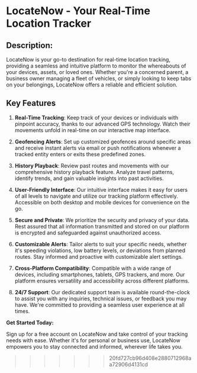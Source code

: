 
# LocateNow - Your Real-Time Location Tracker

## Description:

LocateNow is your go-to destination for real-time location tracking, providing a seamless and intuitive platform to monitor the whereabouts of your devices, assets, or loved ones. Whether you're a concerned parent, a business owner managing a fleet of vehicles, or simply looking to keep tabs on your belongings, LocateNow offers a reliable and efficient solution.

## Key Features

1. **Real-Time Tracking**: Keep track of your devices or individuals with pinpoint accuracy, thanks to our advanced GPS technology. Watch their movements unfold in real-time on our interactive map interface.

2. **Geofencing Alerts**: Set up customized geofences around specific areas and receive instant alerts via email or push notifications whenever a tracked entity enters or exits these predefined zones.

3. **History Playback**: Review past routes and movements with our comprehensive history playback feature. Analyze travel patterns, identify trends, and gain valuable insights into past activities.

4. **User-Friendly Interface**: Our intuitive interface makes it easy for users of all levels to navigate and utilize our tracking platform effectively. Accessible on both desktop and mobile devices for convenience on the go.

5. **Secure and Private**: We prioritize the security and privacy of your data. Rest assured that all information transmitted and stored on our platform is encrypted and safeguarded against unauthorized access.

6. **Customizable Alerts**: Tailor alerts to suit your specific needs, whether it's speeding violations, low battery levels, or deviations from planned routes. Stay informed and proactive with customizable alert settings.

7. **Cross-Platform Compatibility**: Compatible with a wide range of devices, including smartphones, tablets, GPS trackers, and more. Our platform ensures versatility and accessibility across different platforms.

8. **24/7 Support**: Our dedicated support team is available round-the-clock to assist you with any inquiries, technical issues, or feedback you may have. We're committed to providing a seamless user experience at all times.

**Get Started Today:**

Sign up for a free account on LocateNow and take control of your tracking needs with ease. Whether it's for personal or business use, LocateNow empowers you to stay connected and informed, wherever life takes you.
>>>>>>> 20fd727cb96d408e2880712968aa72906d4131cd
